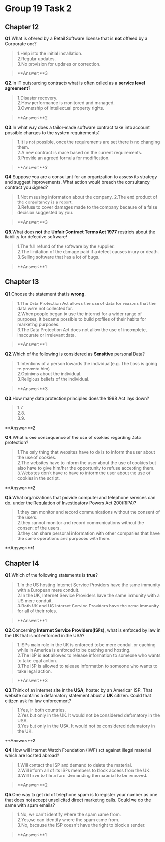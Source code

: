 Group 19 Task 2
===
Chapter 12
---

**Q1**.What is offered by a Retail Software license that is **not** offered by a Corporate one?  

 
 
>1.Help into the initial installation.   
>2.Regular updates.   
>3.No provision for updates or correction.   
  
>**Answer:**3  

**Q2**.In IT outsourcing contracts what is often called as a **service level agreement**?

>1.Disaster recovery.   
>2.How performance is monitored and managed.  
>3.Ownership of intellectual property rights.  

>**Answer:**2

**Q3**.In what way does a tailor-made software contract take into account possible changes to the system requirements?

>1.It is not possible, once the requirements are set there is no changing them.  
>2.A new contract is made based on the current requirements.  
>3.Provide an agreed formula for modification.

>**Answer:**3

**Q4**.Suppose you are a consultant for an organization to assess its strategy and suggest improvements. What action would breach the consultancy contract you signed?

>1.Not misusing information about the company.
>2.The end product of the consultancy is a report.  
>3.Refuse to cover damages made to the company because of a false decision suggested by you.  

>**Answer:**3

**Q5**.What does **not** the **Unfair Contract Terms Act 1977** restricts about the liability for defective software?

	
>1.The full refund of the software by the supplier.   
>2.The limitation of the damage paid if a defect causes injury or death.  
>3.Selling software that has a lot of bugs.

>**Answer:**1

Chapter 13
---
**Q1**.Choose the statement that is **wrong**. 
>1.The Data Protection Act allows the use of data for reasons that the data were not collected for.  
>2.When people began to use the internet for a wider range of purposes, it became possible to build profiles of their habits for marketing purposes.  
>3.The Data Protection Act does not allow the use of incomplete, inaccurate or irrelevant data.

>**Answer:**1

**Q2**.Which of the following is considered  as **Sensitive** personal Data?
>1.Intentions of a person towards the individual(e.g. The boss is going to promote him).  
>2.Opinions about the individual.  
>3.Religious beliefs of the individual.

>**Answer:**3  

**Q3**.How many data protection principles does the 1998 Act lays down?

>1.7.  
>2.8.  
>3.9.

**Answer:**2  

**Q4**.What is one consequence of the use of cookies regarding Data protection?

>1.The only thing that websites have to do is to inform the user about the use of cookies.  
>2.The websites have to inform the user about the use of cookies but also have to give him/her the opportunity  to refuse accepting them.  
>3.Websites don't have to have to inform the user about the use of cookies in the script.

**Answer:**2  

**Q5**.What organizations that provide computer and telephone services can do, under the Regulation of Investigatory Powers Act 200(RIPA)?

>1.they can monitor and record communications without the consent of the users.  
>2.they cannot monitor and record communications without the consent of the users.  
>3.they can share personal information with other companies that have the same operations and purposes with them.

**Answer:**1  


Chapter 14
---
**Q1**.Which of the following statements is **true**?   
>1.In the US hosting Internet Service Providers have the same immunity with a European mere conduit.   
>2.In the UK, Internet Service Providers have the same immunity with a US mere conduit.    
>3.Both UK and US Internet Service Providers have the same immunity for all of their roles.  

>**Answer:**1

**Q2**.Concerning **Internet Service Providers(ISPs)**, what is enforced by law in the UK that is not enforced in the USA?  
>1.ISPs main role in the UK is enforced to be mere conduit or caching while in America is enforced to be caching and hosting.  
>2.The ISP is **not** allowed to release information to someone who wants to take legal action.  
>3.The ISP is allowed to release information to someone who wants to take legal action.  

>**Answer:**3

**Q3**.Think of an internet site in the **USA**, hosted by an American ISP. That website contains a defamatory statement about a **UK** citizen. Could that citizen ask for law enforcement?  

>1.Yes, in both countries.    
>2.Yes but only in the UK. It would not be considered defamatory in the USA.    
>3.Yes but only in the USA. It would not be considered defamatory in the UK.  

**Answer:**2 

**Q4**.How will Internet Watch Foundation (IWF) act against illegal material which are located abroad?    

>1.Will contact the ISP and demand to delete the material.    
>2.Will inform all of its ISPs members to block access from the UK.    
>3.Will have to file a form demanding the material to be removed.  

>**Answer:**2

**Q5**.One way to get rid of telephone spam is to register your number as one that does not accept unsolicited direct marketing calls. Could we do the same with spam emails?  

	
>1.No, we can't identify where the spam came from.    
>2.Yes,we can identify where the spam came from.   
>3.No, because the ISP doesn't have the right to block a sender.  

>**Answer:**1 



